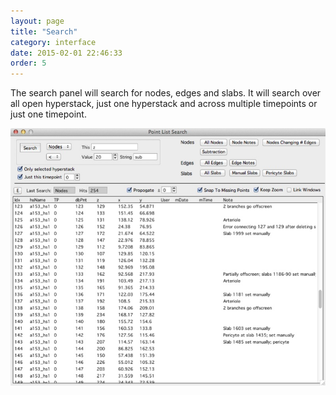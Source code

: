 ```yaml
---
layout: page
title: "Search"
category: interface
date: 2015-02-01 22:46:33
order: 5
---
```


The search panel will search for nodes, edges and slabs. It will search over all open hyperstack, just one hyperstack and across multiple timepoints or just one timepoint.

<IMG SRC="../images/find_example1.jpg" WIDTH="600">
